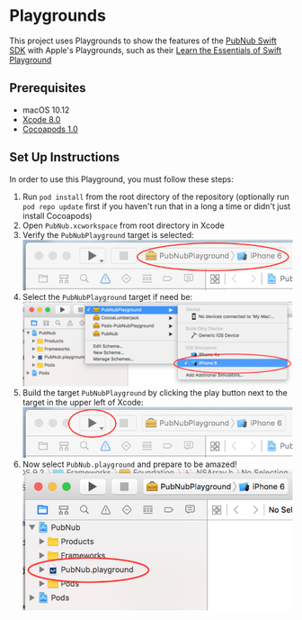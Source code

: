 # Playgrounds
This project uses Playgrounds to show the features of the [PubNub Swift SDK](https://www.pubnub.com/docs/swift/pubnub-swift-sdk) with Apple's Playgrounds, such as their [Learn the Essentials of Swift Playground](https://developer.apple.com/library/ios/referencelibrary/GettingStarted/DevelopiOSAppsSwift/Lesson1.html#//apple_ref/doc/uid/TP40015214-CH3-SW1)

## Prerequisites

* macOS 10.12
* [Xcode 8.0](https://itunes.apple.com/us/app/xcode/id497799835?mt=12)
* [Cocoapods 1.0](https://cocoapods.org/)

## Set Up Instructions

In order to use this Playground, you must follow these steps:

1. Run `pod install` from the root directory of the repository (optionally run `pod repo update` first if you haven't run that in a long a time or didn't just install Cocoapods)
2. Open `PubNub.xcworkspace` from root directory in Xcode
3. Verify the `PubNubPlayground` target is selected: ![Image of PubNubPlayground Target](https://raw.githubusercontent.com/pubnub/Playgrounds/assets/pubnubplaygroundtarget.png)
4. Select the `PubNubPlayground` target if need be: ![Image of Selecting PubNubPlayground Target](https://raw.githubusercontent.com/pubnub/Playgrounds/assets/selecttarget.png)
5. Build the target `PubNubPlayground` by clicking the play button next to the target in the upper left of Xcode: ![Image of Build Target Button in Xcode](https://raw.githubusercontent.com/pubnub/Playgrounds/assets/buildtarget.png)
4. Now select `PubNub.playground` and prepare to be amazed! ![Image of PubNub.playground](https://raw.githubusercontent.com/pubnub/Playgrounds/assets/selectplayground.png)
